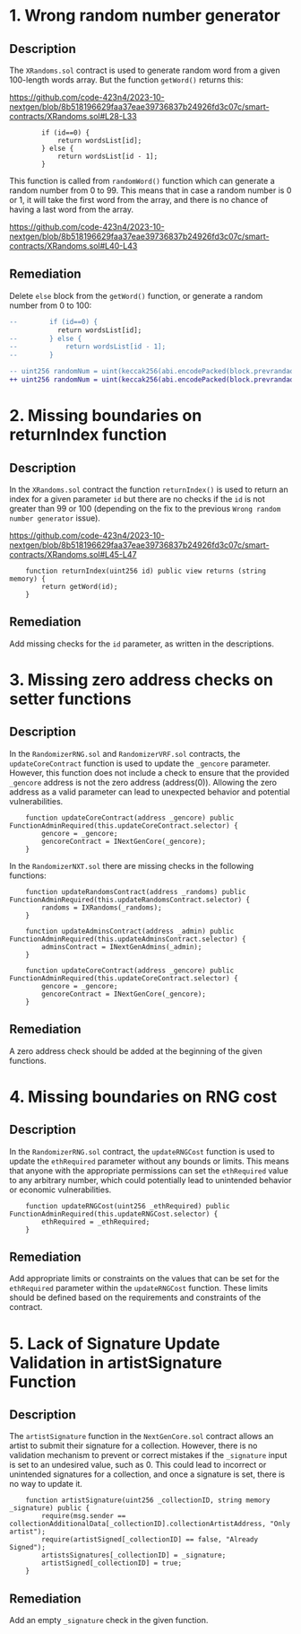 # 1. Wrong random number generator

## Description

The `XRandoms.sol` contract is used to generate random word from a given 100-length words array. But the function `getWord()` returns this:

https://github.com/code-423n4/2023-10-nextgen/blob/8b518196629faa37eae39736837b24926fd3c07c/smart-contracts/XRandoms.sol#L28-L33

```solidity
        if (id==0) {
            return wordsList[id];
        } else {
            return wordsList[id - 1];
        }
```

This function is called from `randomWord()` function which can generate a random number from 0 to 99. This means that in case a random number is 0 or 1, it will take the first word from the array, and there is no chance of having a last word from the array.

https://github.com/code-423n4/2023-10-nextgen/blob/8b518196629faa37eae39736837b24926fd3c07c/smart-contracts/XRandoms.sol#L40-L43

## Remediation

Delete `else` block from the `getWord()` function, or generate a random number from 0 to 100:

```diff
--        if (id==0) {
            return wordsList[id];
--        } else {
--            return wordsList[id - 1];
--        }
```

```diff
-- uint256 randomNum = uint(keccak256(abi.encodePacked(block.prevrandao, blockhash(block.number - 1), block.timestamp))) % 100;
++ uint256 randomNum = uint(keccak256(abi.encodePacked(block.prevrandao, blockhash(block.number - 1), block.timestamp))) % 101;
```

# 2. Missing boundaries on returnIndex function

## Description

In the `XRandoms.sol` contract the function `returnIndex()` is used to return an index for a given parameter `id` but there are no checks if the `id` is not greater than 99 or 100 (depending on the fix to the previous `Wrong random number generator` issue).

https://github.com/code-423n4/2023-10-nextgen/blob/8b518196629faa37eae39736837b24926fd3c07c/smart-contracts/XRandoms.sol#L45-L47

```solidity
    function returnIndex(uint256 id) public view returns (string memory) {
        return getWord(id);
    }
```

## Remediation

Add missing checks for the `id` parameter, as written in the descriptions.

# 3. Missing zero address checks on setter functions

## Description

In the `RandomizerRNG.sol` and `RandomizerVRF.sol` contracts, the `updateCoreContract` function is used to update the `_gencore` parameter. However, this function does not include a check to ensure that the provided `_gencore` address is not the zero address (address(0)). Allowing the zero address as a valid parameter can lead to unexpected behavior and potential vulnerabilities.

```solidity
    function updateCoreContract(address _gencore) public FunctionAdminRequired(this.updateCoreContract.selector) { 
        gencore = _gencore;
        gencoreContract = INextGenCore(_gencore);
    }
```

In the `RandomizerNXT.sol` there are missing checks in the following functions:

```solidity
    function updateRandomsContract(address _randoms) public FunctionAdminRequired(this.updateRandomsContract.selector) {
        randoms = IXRandoms(_randoms);
    }

    function updateAdminsContract(address _admin) public FunctionAdminRequired(this.updateAdminsContract.selector) {
        adminsContract = INextGenAdmins(_admin);
    }

    function updateCoreContract(address _gencore) public FunctionAdminRequired(this.updateCoreContract.selector) { 
        gencore = _gencore;
        gencoreContract = INextGenCore(_gencore);
    }
```

## Remediation

A zero address check should be added at the beginning of the given functions.

# 4. Missing boundaries on RNG cost

## Description

In the `RandomizerRNG.sol` contract, the `updateRNGCost` function is used to update the `ethRequired` parameter without any bounds or limits. This means that anyone with the appropriate permissions can set the `ethRequired` value to any arbitrary number, which could potentially lead to unintended behavior or economic vulnerabilities.

```solidity
    function updateRNGCost(uint256 _ethRequired) public FunctionAdminRequired(this.updateRNGCost.selector) {
        ethRequired = _ethRequired;
    }
```

## Remediation

Add appropriate limits or constraints on the values that can be set for the `ethRequired` parameter within the `updateRNGCost` function. These limits should be defined based on the requirements and constraints of the contract.

# 5. Lack of Signature Update Validation in artistSignature Function

## Description

The `artistSignature` function in the `NextGenCore.sol` contract allows an artist to submit their signature for a collection. However, there is no validation mechanism to prevent or correct mistakes if the `_signature` input is set to an undesired value, such as 0. This could lead to incorrect or unintended signatures for a collection, and once a signature is set, there is no way to update it.

```solidity
    function artistSignature(uint256 _collectionID, string memory _signature) public {
        require(msg.sender == collectionAdditionalData[_collectionID].collectionArtistAddress, "Only artist");
        require(artistSigned[_collectionID] == false, "Already Signed");
        artistsSignatures[_collectionID] = _signature;
        artistSigned[_collectionID] = true;
    }
```

## Remediation

Add an empty `_signature` check in the given function.